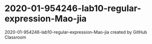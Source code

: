 # 2020-01-954246-lab10-regular-expression-Mao-jia
2020-01-954246-lab10-regular-expression-Mao-jia created by GitHub Classroom

